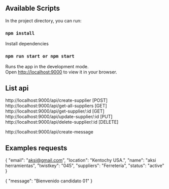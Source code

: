 ## Available Scripts

In the project directory, you can run:

### `npm install`

Install dependencies

### `npm run start or npm start`

Runs the app in the development mode.\
Open [http://localhost:9000](http://localhost:9000) to view it in your browser.

## List api


http://localhost:9000/api/create-supplier   [POST]
http://localhost:9000/api/get-all-suppliers   [GET]
http://localhost:9000/api/get-supplier/:id   [GET]
http://localhost:9000/api/update-supplier/:id   [PUT]
http://localhost:9000/api/delete-supplier/:id   [DELETE]

http://localhost:9000/api/create-message

## Examples requests

{
	"email": "aksi@gmail.com",
	"location": "Kentochy USA.",
    "name": "aksi herramientas",
    "twistkey": "045",
    "suppliers": "Ferretería",
    "status": "active"
}

{
	"message": "Bienvenido candidato 01"
}